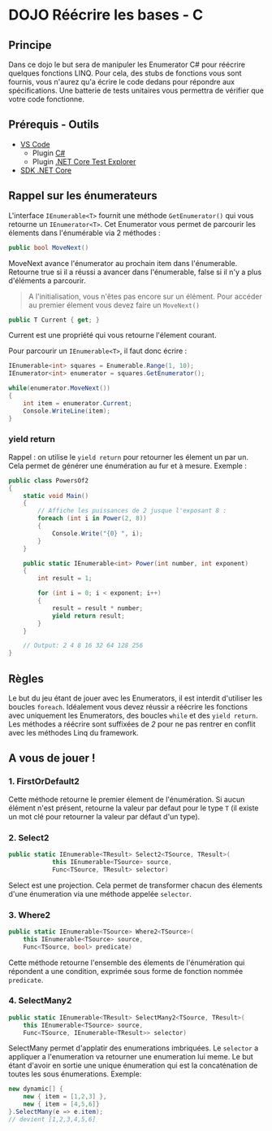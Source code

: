 # DOJO Réécrire les bases - C

## Principe

Dans ce dojo le but sera de manipuler les Enumerator C# pour réécrire quelques fonctions LINQ.
Pour cela, des stubs de fonctions vous sont fournis, vous n'aurez qu'a écrire le code dedans pour répondre aux spécifications.
Une batterie de tests unitaires vous permettra de vérifier que votre code fonctionne.

## Prérequis - Outils

- [VS Code](https://code.visualstudio.com/)
  - Plugin [C#](https://marketplace.visualstudio.com/items?itemName=ms-vscode.csharp)
  - Plugin [.NET Core Test Explorer](https://marketplace.visualstudio.com/items?itemName=formulahendry.dotnet-test-explorer)
- [SDK .NET Core](https://dotnet.microsoft.com/download)

## Rappel sur les énumerateurs

L'interface `IEnumerable<T>` fournit une méthode `GetEnumerator()` qui vous retourne un `IEnumerator<T>`. Cet Enumerator vous permet de parcourir les élements dans l'énumérable via 2 méthodes :

```csharp
public bool MoveNext()
```

MoveNext avance l'énumerator au prochain item dans l'énumerable. Retourne true si il a réussi a avancer dans l'énumerable, false si il n'y a plus d'éléments a parcourir.

> A l'initialisation, vous n'êtes pas encore sur un élément. Pour accéder au premier élement vous devez faire un `MoveNext()`

```csharp
public T Current { get; }
```

Current est une propriété qui vous retourne l'élement courant.

Pour parcourir un `IEnumerable<T>`, il faut donc écrire :

```csharp
IEnumerable<int> squares = Enumerable.Range(1, 10);
IEnumerator<int> enumerator = squares.GetEnumerator();

while(enumerator.MoveNext())
{
    int item = enumerator.Current;
    Console.WriteLine(item);
}
```

### yield return

Rappel : on utilise le `yield return` pour retourner les élement un par un. Cela permet de générer une énumération au fur et à mesure.
Exemple :

```csharp
public class PowersOf2
{
    static void Main()
    {
        // Affiche les puissances de 2 jusque l'exposant 8 :
        foreach (int i in Power(2, 8))
        {
            Console.Write("{0} ", i);
        }
    }

    public static IEnumerable<int> Power(int number, int exponent)
    {
        int result = 1;

        for (int i = 0; i < exponent; i++)
        {
            result = result * number;
            yield return result;
        }
    }

    // Output: 2 4 8 16 32 64 128 256
}
```

## Règles

Le but du jeu étant de jouer avec les Enumerators, il est interdit d'utiliser les boucles `foreach`. Idéalement vous devez réussir a réécrire les fonctions avec uniquement les Enumerators, des boucles `while` et des `yield return`.
Les méthodes a réécrire sont suffixées de _2_ pour ne pas rentrer en conflit avec les méthodes Linq du framework.

## A vous de jouer !

### 1. FirstOrDefault2

Cette méthode retourne le premier élement de l'énumération. Si aucun élément n'est présent, retourne la valeur par defaut pour le type `T` (il existe un mot clé pour retourner la valeur par défaut d'un type).

### 2. Select2

```csharp
public static IEnumerable<TResult> Select2<TSource, TResult>(
            this IEnumerable<TSource> source,
            Func<TSource, TResult> selector)
```

Select est une projection. Cela permet de transformer chacun des élements d'une énumeration via une méthode appelée `selector`.

### 3. Where2

```csharp
public static IEnumerable<TSource> Where2<TSource>(
    this IEnumerable<TSource> source,
    Func<TSource, bool> predicate)
```

Cette méthode retourne l'ensemble des élements de l'énumération qui répondent a une condition, exprimée sous forme de fonction nommée `predicate`.

### 4. SelectMany2

```csharp
public static IEnumerable<TResult> SelectMany2<TSource, TResult>(
    this IEnumerable<TSource> source,
    Func<TSource, IEnumerable<TResult>> selector)
```

SelectMany permet d'applatir des enumerations imbriquées. Le `selector` a appliquer a l'enumeration va retourner une enumeration lui meme. Le but étant d'avoir en sortie une unique énumeration qui est la concaténation de toutes les sous énumerations.
Exemple:

```csharp
new dynamic[] {
    new { item = [1,2,3] },
    new { item = [4,5,6]}
}.SelectMany(e => e.item);
// devient [1,2,3,4,5,6]
```
